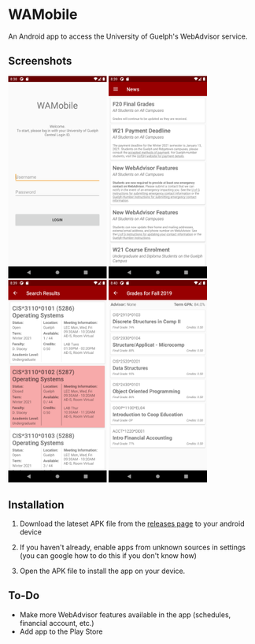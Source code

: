 # WAMobile
An Android app to access the University of Guelph's WebAdvisor service.

## Screenshots

<p float="left">
  <img src="screenshots/login.png?raw=true" width="200" />
  <img src="screenshots/news.png?raw=true" width="200" />
  <img src="screenshots/search-for-sections.png?raw=true" width="200" />
  <img src="screenshots/grades.png?raw=true" width="200" />
</p>

## Installation
1. Download the lateset APK file from the [releases page](https://github.com/ryangwsimmons/WAMobile/releases) to your android device

2. If you haven't already, enable apps from unknown sources in settings (you can google how to do this if you don't know how)

3. Open the APK file to install the app on your device.


## To-Do
- Make more WebAdvisor features available in the app (schedules, financial account, etc.)
- Add app to the Play Store
